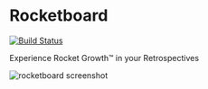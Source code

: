 Rocketboard
===========
[![Build Status](https://travis-ci.org/arachnys/rocketboard.svg?branch=master)](https://travis-ci.org/arachnys/rocketboard)

Experience Rocket Growth™ in your Retrospectives

![rocketboard screenshot](https://raw.githubusercontent.com/arachnys/rocketboard/branch/screenshot.png)
